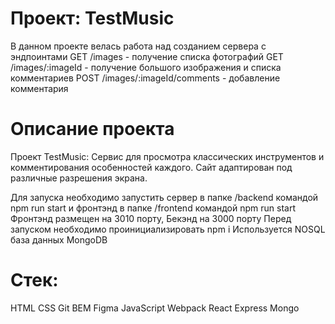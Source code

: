 # Проект: TestMusic
В данном проекте велась работа над созданием сервера с эндпоинтами 
GET /images - получение списка фотографий
GET /images/:imageId - получение большого изображения и списка комментариев
POST /images/:imageId/comments - добавление комментария

# Описание проекта
Проект TestMusic: Сервис для просмотра классических инструментов и комментирования особенностей каждого. Сайт адаптирован под различные разрешения экрана.

Для запуска необходимо запустить сервер в папке /backend командой npm run start и фронтэнд в папке /frontend командой npm run start
Фронтэнд размещен на 3010 порту, Бекэнд на 3000 порту
Перед запуском необходимо проинициализировать npm i 
Используется NOSQL база данных MongoDB
# Стек:
HTML
CSS
Git
BEM
Figma
JavaScript
Webpack
React
Express
Mongo
